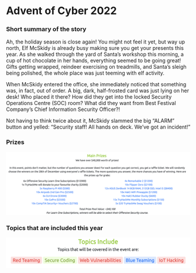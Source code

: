 # Advent of Cyber 2022

### Short summary of the story

Ah, the holiday season is close again! You might not feel it yet, but way up north, Elf McSkidy is already busy making sure you get your presents this year. As she walked through the yard of Santa’s workshop this morning, a cup of hot chocolate in her hands, everything seemed to be going great! Gifts getting wrapped, reindeer exercising on treadmills, and Santa’s sleigh being polished, the whole place was just teeming with elf activity.

When McSkidy entered the office, she immediately noticed that something was, in fact, out of order. A big, dark, half-frosted card was just lying on her desk! Who placed it there? How did they get into the locked Security Operations Centre (SOC) room? What did they want from Best Festival Company’s Chief Information Security Officer?!

Not having to think twice about it, McSkidy slammed the big “ALARM” button and yelled: “Security staff! All hands on deck. We’ve got an incident!”

### Prizes

![](prizes.png)

### Topics that are included this year

![](topics.png)

